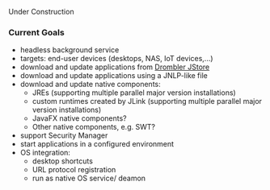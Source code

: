 Under Construction


### Current Goals
* headless background service
* targets: end-user devices (desktops, NAS, IoT devices,...)
* download and update applications from [Drombler JStore](../drombler-jstore)
* download and update applications using a JNLP-like file
* download and update native components:
  * JREs (supporting multiple parallel major version installations)
  * custom runtimes created by JLink (supporting multiple parallel major version installations)
  * JavaFX native components?
  * Other native components, e.g. SWT?
* support Security Manager
* start applications in a configured environment
* OS integration: 
  * desktop shortcuts
  * URL protocol registration
  * run as native OS service/ deamon

